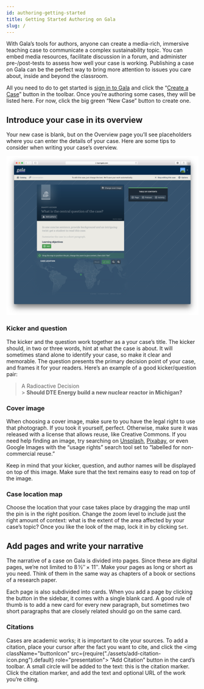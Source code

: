 ```yaml
---
id: authoring-getting-started
title: Getting Started Authoring on Gala
slug: /
---
```


With Gala’s tools for authors, anyone can create a media-rich, immersive teaching case to communicate a complex sustainability topic.
You can embed media resources, facilitate discussion in a forum, and administer pre-/post-tests to assess how well your case is working.
Publishing a case on Gala can be the perfect way to bring more attention to issues you care about, inside and beyond the classroom.

All you need to do to get started is [sign in to Gala](https://www.learngala.com/en/readers/sign_in) and click the “[Create a Case](https://www.learngala.com/my_cases)” button in the toolbar.
Once you’re authoring some cases, they will be listed here. For now, click the big green “New Case” button to create one.

## Introduce your case in its overview

Your new case is blank, but on the Overview page you’ll see placeholders where you can enter the details of your case.
Here are some tips to consider when writing your case’s overview.

![A screenshot of the blank case overview](./assets/overview-screenshot.png)

### Kicker and question

The kicker and the question work together as a your case’s title.
The kicker should, in two or three words, hint at what the case is about.
It will sometimes stand alone to identify your case, so make it clear and memorable.
The question presents the primary decision point of your case, and frames it for your readers.
Here’s an example of a good kicker/question pair:

> A Radioactive Decision<br /> > **Should DTE Energy build a new nuclear reactor in Michigan?**

### Cover image

When choosing a cover image, make sure to you have the legal right to use that photograph.
If you took it yourself, perfect.
Otherwise, make sure it was released with a license that allows reuse, like Creative Commons.
If you need help finding an image, try searching on [Unsplash](https://unsplash.com), [Pixabay](https://pixabay.com), or even Google Images with the “usage rights” search tool set to “labelled for non-commercial reuse.”

Keep in mind that your kicker, question, and author names will be displayed on top of this image.
Make sure that the text remains easy to read on top of the image.

### Case location map

Choose the location that your case takes place by dragging the map until the pin is in the right position.
Change the zoom level to include just the right amount of context: what is the extent of the area affected by your case’s topic?
Once you like the look of the map, lock it in by clicking `Set`.

## Add pages and write your narrative

The narrative of a case on Gala is divided into pages.
Since these are digital pages, we’re not limited to 8 ½ʺ × 11ʺ.
Make your pages as long or short as you need.
Think of them in the same way as chapters of a book or sections of a research paper.

Each page is also subdivided into cards.
When you add a page by clicking the button in the sidebar, it comes with a single blank card.
A good rule of thumb is to add a new card for every new paragraph, but sometimes two short paragraphs that are closely related should go on the same card.

### Citations

Cases are academic works; it is important to cite your sources.
To add a citation, place your cursor after the fact you want to cite, and click the <img className="buttonIcon" src={require("./assets/add-citation-icon.png").default} role="presentation"></img> “Add Citation” button in the card’s toolbar.
A small circle will be added to the text: this is the citation marker.
Click the citation marker, and add the text and optional URL of the work you’re citing.
